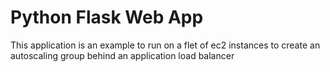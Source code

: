 # Python Flask Web App

This application is an example to run on a flet of ec2 instances to create an autoscaling group behind an application load balancer